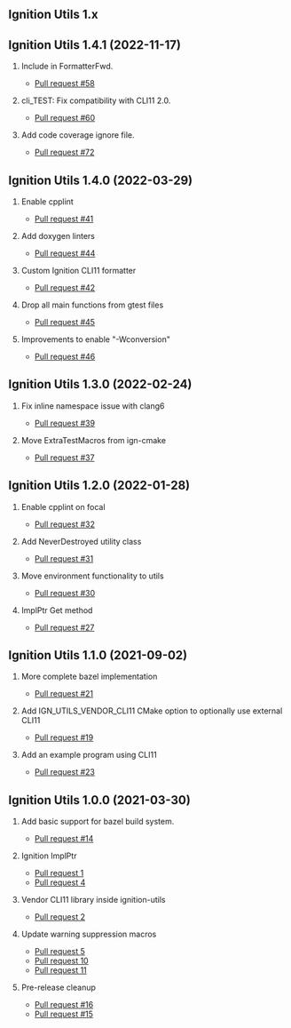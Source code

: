 ## Ignition Utils 1.x

## Ignition Utils 1.4.1 (2022-11-17)

1. Include <functional> in FormatterFwd.
    * [Pull request #58](https://github.com/ignitionrobotics/ign-utils/pull/58)

1. cli_TEST: Fix compatibility with CLI11 2.0.
    * [Pull request #60](https://github.com/ignitionrobotics/ign-utils/pull/60)

1. Add code coverage ignore file.
    * [Pull request #72](https://github.com/ignitionrobotics/ign-utils/pull/72)

## Ignition Utils 1.4.0 (2022-03-29)

1. Enable cpplint
    * [Pull request #41](https://github.com/ignitionrobotics/ign-utils/pull/41)

1. Add doxygen linters
    * [Pull request #44](https://github.com/ignitionrobotics/ign-utils/pull/44)

1. Custom Ignition CLI11 formatter
    * [Pull request #42](https://github.com/ignitionrobotics/ign-utils/pull/42)

1. Drop all main functions from gtest files
    * [Pull request #45](https://github.com/ignitionrobotics/ign-utils/pull/45)

1. Improvements to enable "-Wconversion" 
    * [Pull request #46](https://github.com/ignitionrobotics/ign-utils/pull/46)

## Ignition Utils 1.3.0 (2022-02-24)

1. Fix inline namespace issue with clang6
    * [Pull request #39](https://github.com/ignitionrobotics/ign-utils/pull/39)

1. Move ExtraTestMacros from ign-cmake
    * [Pull request #37](https://github.com/ignitionrobotics/ign-utils/pull/37)

## Ignition Utils 1.2.0 (2022-01-28)

1. Enable cpplint on focal
    * [Pull request #32](https://github.com/ignitionrobotics/ign-utils/pull/32)

1. Add NeverDestroyed utility class
    * [Pull request #31](https://github.com/ignitionrobotics/ign-utils/pull/31)

1. Move environment functionality to utils
    * [Pull request #30](https://github.com/ignitionrobotics/ign-utils/pull/30)

1. ImplPtr Get method
    * [Pull request #27](https://github.com/ignitionrobotics/ign-utils/pull/27)

## Ignition Utils 1.1.0 (2021-09-02)

1. More complete bazel implementation
    * [Pull request #21](https://github.com/ignitionrobotics/ign-utils/pull/21)

1. Add IGN_UTILS_VENDOR_CLI11 CMake option to optionally use external CLI11
    * [Pull request #19](https://github.com/ignitionrobotics/ign-utils/pull/19)

1. Add an example program using CLI11
    * [Pull request #23](https://github.com/ignitionrobotics/ign-utils/pull/23)

## Ignition Utils 1.0.0 (2021-03-30)

1. Add basic support for bazel build system.
    * [Pull request #14](https://github.com/ignitionrobotics/ign-utils/pull/14)

1. Ignition ImplPtr
    * [Pull request 1](https://github.com/ignitionrobotics/ign-utils/pull/1)
    * [Pull request 4](https://github.com/ignitionrobotics/ign-utils/pull/4)

1. Vendor CLI11 library inside ignition-utils
    * [Pull request 2](https://github.com/ignitionrobotics/ign-utils/pull/2)

1. Update warning suppression macros
    * [Pull request 5](https://github.com/ignitionrobotics/ign-utils/pull/5)
    * [Pull request 10](https://github.com/ignitionrobotics/ign-utils/pull/10)
    * [Pull request 11](https://github.com/ignitionrobotics/ign-utils/pull/11)

1. Pre-release cleanup
    * [Pull request #16](https://github.com/ignitionrobotics/ign-utils/pull/16)
    * [Pull request #15](https://github.com/ignitionrobotics/ign-utils/pull/15)

